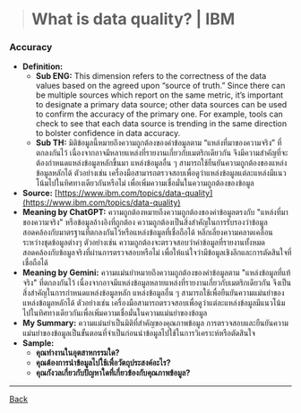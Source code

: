 ># What is data quality? | IBM

### Accuracy

- **Definition:**
    - **Sub ENG:** This dimension refers to the correctness of the data values based on the agreed upon “source of truth.” Since there can be multiple sources which report on the same metric, it’s important to designate a primary data source; other data sources can be used to confirm the accuracy of the primary one. For example, tools can check to see that each data source is trending in the same direction to bolster confidence in data accuracy.
    - **Sub TH:** มิติข้อมูลนี้หมายถึงความถูกต้องของค่าข้อมูลตาม “แหล่งที่มาของความจริง” ที่ตกลงกันไว้ เนื่องจากอาจมีหลายแหล่งที่รายงานเกี่ยวกับเมตริกเดียวกัน จึงมีความสำคัญที่จะต้องกำหนดแหล่งข้อมูลหลักขึ้นมา แหล่งข้อมูลอื่น ๆ สามารถใช้ยืนยันความถูกต้องของแหล่งข้อมูลหลักได้ ตัวอย่างเช่น เครื่องมือสามารถตรวจสอบเพื่อดูว่าแหล่งข้อมูลแต่ละแหล่งมีแนวโน้มไปในทิศทางเดียวกันหรือไม่ เพื่อเพิ่มความเชื่อมั่นในความถูกต้องของข้อมูล
- **Source:** [https://www.ibm.com/topics/data-quality](https://www.ibm.com/topics/data-quality)
- **Meaning by ChatGPT:** ความถูกต้องหมายถึงความถูกต้องของค่าข้อมูลตรงกับ "แหล่งที่มาของความจริง" หรือข้อมูลอ้างอิงที่ถูกต้อง ความถูกต้องเป็นสิ่งสำคัญในการรับรองว่าข้อมูลสอดคล้องกับมาตรฐานที่ตกลงกันไว้หรือแหล่งข้อมูลที่เชื่อถือได้ หลีกเลี่ยงความคลาดเคลื่อนระหว่างชุดข้อมูลต่างๆ ตัวอย่างเช่น ความถูกต้องจะตรวจสอบว่าค่าข้อมูลที่รายงานทั้งหมดสอดคล้องกับข้อมูลจริงที่ผ่านการตรวจสอบหรือไม่ เพื่อให้แน่ใจว่ามีข้อมูลเชิงลึกและการตัดสินใจที่เชื่อถือได้
- **Meaning by Gemini:** ความแม่นยำหมายถึงความถูกต้องของค่าข้อมูลตาม "แหล่งข้อมูลที่แท้จริง" ที่ตกลงกันไว้ เนื่องจากอาจมีแหล่งข้อมูลหลายแหล่งที่รายงานเกี่ยวกับเมตริกเดียวกัน จึงเป็นสิ่งสำคัญในการกำหนดแหล่งข้อมูลหลัก แหล่งข้อมูลอื่น ๆ สามารถใช้เพื่อยืนยันความแม่นยำของแหล่งข้อมูลหลักได้ ตัวอย่างเช่น เครื่องมือสามารถตรวจสอบเพื่อดูว่าแต่ละแหล่งข้อมูลมีแนวโน้มไปในทิศทางเดียวกันเพื่อเพิ่มความเชื่อมั่นในความแม่นยำของข้อมูล
- **My Summary:** ความแม่นยำเป็นมิติที่สำคัญของคุณภาพข้อมูล การตรวจสอบและยืนยันความแม่นยำของข้อมูลเป็นขั้นตอนที่จำเป็นก่อนนำข้อมูลไปใช้ในการวิเคราะห์หรือตัดสินใจ
- **Sample:** 
    - **คุณทำงานในอุตสาหกรรมใด?**
    - **คุณต้องการนำข้อมูลไปใช้เพื่อวัตถุประสงค์อะไร?**
    - **คุณกังวลเกี่ยวกับปัญหาใดที่เกี่ยวข้องกับคุณภาพข้อมูล?**

---
[Back](README.md)

